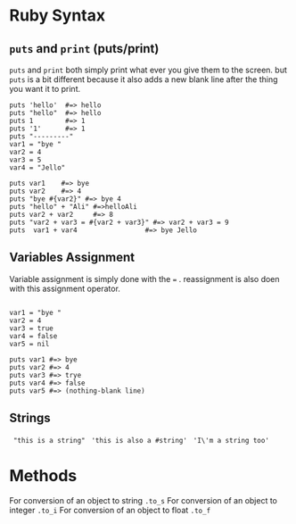 
# Ruby Syntax

## `puts` and `print` (puts/print)

`puts` and `print` both simply print what ever you give them to the screen. but `puts` is a bit different because it also adds a new blank line after the thing you want it to print.

```
puts 'hello'  #=> hello
puts "hello"  #=> hello
puts 1        #=> 1
puts '1'      #=> 1
puts "---------"
var1 = "bye "
var2 = 4
var3 = 5
var4 = "Jello"

puts var1    #=> bye
puts var2    #=> 4
puts "bye #{var2}" #=> bye 4
puts "hello" + "Ali" #=>helloAli
puts var2 + var2     #=> 8
puts "var2 + var3 = #{var2 + var3}" #=> var2 + var3 = 9
puts  var1 + var4                 #=> bye Jello
```


## Variables Assignment

Variable assignment is simply done with the `=` .
reassignment is also doen with this assignment operator.

```

var1 = "bye "
var2 = 4
var3 = true
var4 = false
var5 = nil

puts var1 #=> bye 
puts var2 #=> 4
puts var3 #=> trye
puts var4 #=> false
puts var5 #=> (nothing-blank line)

```
## Strings

` "this is a string"`
` 'this is also a #string'`
` 'I\'m a string too'`

# Methods

 For conversion of an object to string `.to_s`
 For conversion of an object to integer `.to_i`
 For conversion of an object to float   `.to_f`




